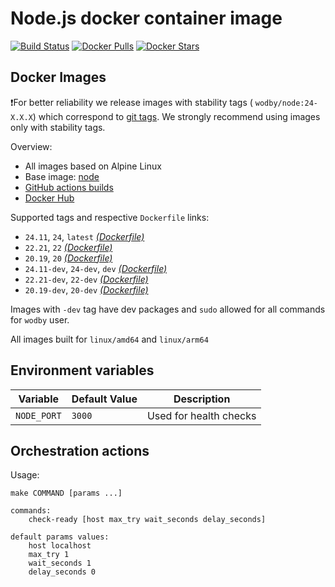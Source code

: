 # Node.js docker container image

[![Build Status](https://github.com/wodby/node/workflows/Build%20docker%20image/badge.svg)](https://github.com/wodby/node/actions)
[![Docker Pulls](https://img.shields.io/docker/pulls/wodby/node.svg)](https://hub.docker.com/r/wodby/node)
[![Docker Stars](https://img.shields.io/docker/stars/wodby/node.svg)](https://hub.docker.com/r/wodby/node)

## Docker Images

❗️For better reliability we release images with stability tags (
`wodby/node:24-X.X.X`) which correspond to [git tags](https://github.com/wodby/node/releases). We strongly recommend using images only with stability tags.

Overview:

- All images based on Alpine Linux
- Base image: [node](https://hub.docker.com/r/_/node/)
- [GitHub actions builds](https://github.com/wodby/node/actions)
- [Docker Hub](https://hub.docker.com/r/wodby/node)

Supported tags and respective `Dockerfile` links:

- `24.11`, `24`, `latest` [_(Dockerfile)_](https://github.com/wodby/node/tree/master/Dockerfile)
- `22.21`, `22` [_(Dockerfile)_](https://github.com/wodby/node/tree/master/Dockerfile)
- `20.19`, `20` [_(Dockerfile)_](https://github.com/wodby/node/tree/master/Dockerfile)
- `24.11-dev`, `24-dev`, `dev` [_(Dockerfile)_](https://github.com/wodby/node/tree/master/Dockerfile)
- `22.21-dev`, `22-dev` [_(Dockerfile)_](https://github.com/wodby/node/tree/master/Dockerfile)
- `20.19-dev`, `20-dev` [_(Dockerfile)_](https://github.com/wodby/node/tree/master/Dockerfile)

Images with `-dev` tag have dev packages and `sudo` allowed for all commands for `wodby` user.

All images built for `linux/amd64` and `linux/arm64`

## Environment variables

| Variable    | Default Value | Description            |
|-------------|---------------|------------------------|
| `NODE_PORT` | `3000`        | Used for health checks |

## Orchestration actions

Usage:

```
make COMMAND [params ...]

commands:
    check-ready [host max_try wait_seconds delay_seconds]
 
default params values:
    host localhost
    max_try 1
    wait_seconds 1
    delay_seconds 0
```
